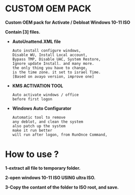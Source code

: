 # CUSTOM OEM PACK
**Custom OEM pack for Activate / Debloat Windows 10-11 ISO**

**Contain [3] files.**

- **AutoUnattend.XML file**
  ````
  Auto install configure windows,
  Disable WU, Install Local account,
  Bypass TMP, Disable UAC, System Restore,
  Ignore update Install. and many more.
  the only thing you have to change,
  is the time zone. it set to israel Time.
  [Based on avayo version, improve one]
  ````
- **KMS ACTIVATION TOOL**
  ````
  Auto activate windows / office
  before first logon
  ````
- **Windows Auto Configurator**
  ````
  Automatic tool to remove
  any deblot, and clean the system
  also patch up the system
  make it run better
  will run after logon, from RunOnce Command,
  ````

# How to use ?
**1-extract all file to temporary folder.**

**2-open windows 10-11 ISO USING ultra ISO.**

**3-Copy the contant of the folder to ISO root, and save.**
